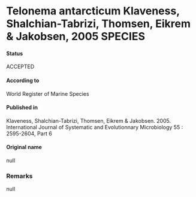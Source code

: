 Telonema antarcticum Klaveness, Shalchian-Tabrizi, Thomsen, Eikrem & Jakobsen, 2005 SPECIES
=======

#### Status
ACCEPTED

#### According to
World Register of Marine Species

#### Published in
Klaveness, Shalchian-Tabrizi, Thomsen, Eikrem & Jakobsen. 2005. International Journal of Systematic and Evolutionnary Microbiology 55 : 2595-2604, Part 6

#### Original name
null

### Remarks
null